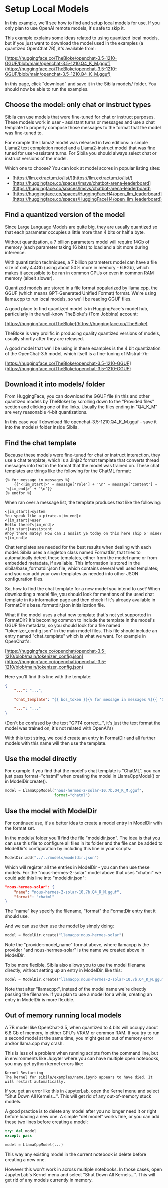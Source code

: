 # Setup Local Models

In this example, we'll see how to find and setup local models for use. If you only plan to use OpenAI remote models, it's safe to skip it.

This example explains some ideas related to using quantized local models, but if you just want to download the model used in the examples (a quantized OpenChat 7B), it's available from:

 [https://huggingface.co/TheBloke/openchat-3.5-1210-GGUF/blob/main/openchat-3.5-1210.Q4_K_M.gguf](https://huggingface.co/TheBloke/openchat-3.5-1210-GGUF/blob/main/openchat-3.5-1210.Q4_K_M.gguf)

 In this page, click "download" and save it in the Sibila models/ folder. You should now be able to run the examples.




## Choose the model: only chat or instruct types

Sibila can use models that were fine-tuned for chat or instruct purposes. These models work in user - assistant turns or messages and use a chat template to properly compose those messages to the format that the model was fine-tuned to.

For example the Llama2 model was released in two editions: a simple Llama2 text completion model and a Llama2-instruct model that was fine tuned for user-assistant turns. For Sibila you should always select chat or instruct versions of the model.

Which one to choose? You can look at model scores in popular listing sites:
- [https://llm.extractum.io/list/](https://llm.extractum.io/list/)
- [https://huggingface.co/spaces/lmsys/chatbot-arena-leaderboard](https://huggingface.co/spaces/lmsys/chatbot-arena-leaderboard)
- [https://huggingface.co/spaces/HuggingFaceH4/open_llm_leaderboard](https://huggingface.co/spaces/HuggingFaceH4/open_llm_leaderboard)


## Find a quantized version of the model

Since Large Language Models are quite big, they are usually quantized so that each parameter occupies a little more than 4 bits or half a byte. 

Without quantization, a 7 billion parameters model will require 14Gb of memory (each parameter taking 16 bits) to load and a bit more during inference.

With quantization techniques, a 7 billion parameters model can have a file size of only 4.4Gb (using about 50% more in memory - 6.8Gb), which makes it accessible to be ran in common GPUs or even in common RAM memory (albeit slower).

Quantized models are stored in a file format popularized by llama.cpp, the GGUF (which means GPT-Generated Unified Format) format. We're using llama.cpp to run local models, so we'll be reading GGUF files.

A good place to find quantized model is in HuggingFace's model hub, particularly in the well-know TheBloke's (Tom Jobbins) account:

[https://huggingface.co/TheBloke](https://huggingface.co/TheBloke)


TheBloke is very prolific in producing quality quantized versions of models, usually shortly after they are released.

A good model that we'll be using in these examples is the 4 bit quantization of the OpenChat-3.5 model, which itself is a fine-tuning of Mistral-7b:

[https://huggingface.co/TheBloke/openchat-3.5-1210-GGUF](https://huggingface.co/TheBloke/openchat-3.5-1210-GGUF)


## Download it into models/ folder

From HuggingFace, you can download the GGUF file (in this and other quantized models by TheBloke) by scrolling down to the "Provided files" section and clicking one of the links. Usually the files ending in "Q4_K_M" are very reasonable 4-bit quantizations.

In this case you'll download file openchat-3.5-1210.Q4_K_M.gguf - save it into the models/ folder inside Sibila.


## Find the chat template

Because these models were fine-tuned for chat or instruct interaction, they use a chat template, which is a Jinja2 format template that converts thread messages into text in the format that the model was trained on. These chat templates are things like the following for the ChatML format:

```
{% for message in messages %}
    {{'<|im_start|>' + message['role'] + '\n' + message['content'] + '<|im_end|>' + '\n'}}
{% endfor %}
```

When ran over a message list, the template produces text like the following:
```
<|im_start|>system
You speak like a pirate.<|im_end|>
<|im_start|>user
Hello there?<|im_end|>
<|im_start|>assistant
Ahoy there matey! How can I assist ye today on this here ship o' mine?<|im_end|>
```

Chat templates are needed for the best results when dealing with each model. Sibila uses a singleton class named FormatDir, that tries to automatically detect these templates, either from the model name or from embedded metadata, if available. This information is stored in the sibila/base_formatdir.json file, which contains several well used templates; and you can add your own templates as needed into other JSON configuration files.

So, how to find the chat template for a new model you intend to use? When downloading a model file, you should look for mentions of the used chat template in its information page and then check if it's already available in FormatDir's base_formatdir.json initialization file.

What if the model uses a chat new template that's not yet supported in FormatDir? It's becoming common to include the template in the model's GGUF file metadata, so you should look for a file named "tokenizer_config.json" in the main model files. This file should include an entry named "chat_template" which is what we want. For example in OpenChat's:

[https://huggingface.co/openchat/openchat-3.5-1210/blob/main/tokenizer_config.json](https://huggingface.co/openchat/openchat-3.5-1210/blob/main/tokenizer_config.json)

Here you'll find this line with the template:

``` json
{
    "...": "...",

    "chat_template": "{{ bos_token }}{% for message in messages %}{{ 'GPT4 Correct ' + message['role'].title() + ': ' + message['content'] + '<|end_of_turn|>'}}{% endfor %}{% if add_generation_prompt %}{{ 'GPT4 Correct Assistant:' }}{% endif %}",

    "...": "..."
}
```

(Don't be confused by the text "GPT4 correct...", it's just the text format the model was trained on, it's not related with OpenAI's)

With this text string, we could create an entry in FormatDir and all further models with this name will then use the template.

## Use the model directly

For example if you find that the model's chat template is "ChatML", you can just pass format="chatml" when creating the model in LlamaCppModel() or in ModelDir.create().


``` py
model = LlamaCppModel("nous-hermes-2-solar-10.7b.Q4_K_M.gguf",
                      format="chatml")
```




## Use the model with ModelDir

For continued use, it's a better idea to create a model entry in ModelDir with the format set.

In the models/ folder you'll find the file "modeldir.json". The idea is that you can use this file to configure all files in its folder and the file can be added to ModelDir's configuration by including this line in your scripts:

``` py
ModelDir.add("../../models/modeldir.json")
```

Which will register all the entries in ModelDir - you can then use these models. For the "nous-hermes-2-solar" model above that uses "chatml" we could add this line into "modeldir.json":

``` json
"nous-hermes-solar": {
    "name": "nous-hermes-2-solar-10.7b.Q4_K_M.gguf",
    "format": "chatml"
}
```

The "name" key specify the filename, "format" the FormatDir entry that it should use.

And we can use then use the model by simply doing:

``` py
model = ModelDir.create("llamacpp:nous-hermes-solar")
```

Note the "provider:model_name" format above, where llamacpp is the provider "and nous-hermes-solar" is the name we created above in ModelDir.

To be more flexible, Sibila also allows you to use the model filename directly, without setting up an entry in ModelDir, like this:

``` py
model = ModelDir.create("llamacpp:nous-hermes-2-solar-10.7b.Q4_K_M.gguf")
```

Note that after "llamacpp:", instead of the model name we're directly passing the filename. If you plan to use a model for a while, creating an entry in ModelDir is more flexible.








## Out of memory running local models

A 7B model like OpenChat-3.5, when quantized to 4 bits will occupy about 6.8 Gb of memory, in either GPU's VRAM or common RAM. If you try to run a second model at the same time, you might get an out of memory error and/or llama.cpp may crash.

This is less of a problem when running scripts from the command line, but in environments like Jupyter where you can have multiple open notebooks, you may get python kernel errors like:

```
Kernel Restarting
The kernel for sibila/examples/name.ipynb appears to have died. It will restart automatically.
```

If you get an error like this in JupyterLab, open the Kernel menu and select "Shut Down All Kernels...". This will get rid of any out-of-memory stuck models.

A good practice is to delete any model after you no longer need it or right before loading a new one. A simple "del model" works fine, or you can add these two lines before creating a model:

```python
try: del model
except: pass

model = LlamaCppModel(...)
```

This way any existing model in the current notebook is delete before creating a new one.

However this won't work in across multiple notebooks. In those cases, open JupyterLab's Kernel menu and select "Shut Down All Kernels...". This will get rid of any models currently in memory.

